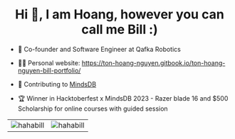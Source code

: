 <h1 align="center">Hi 👋, I am Hoang, however you can call me Bill :) </h1>

- 🤖 Co-founder and Software Engineer at Qafka Robotics

- 👨‍💻 Personal website: https://ton-hoang-nguyen.gitbook.io/ton-hoang-nguyen-bill-portfolio/

- 🎁 Contributing to [MindsDB](https://github.com/mindsdb/mindsdb)

- 🏆 Winner in Hacktoberfest x MindsDB 2023 - Razer blade 16 and $500 Scholarship for online courses with guided session

<!---
HahaBill/HahaBill is a ✨ special ✨ repository because its `README.md` (this file) appears on your GitHub profile.
You can click the Preview link to take a look at your changes.
--->
<table>
  <tr>
    <td valign="top"><img align="center" src="https://github-readme-stats.vercel.app/api?username=hahabill&show_icons=true&locale=en" alt="hahabill" /></td>
    <td valign="top"><img align="center" src="https://github-readme-streak-stats.herokuapp.com/?user=hahabill&" alt="hahabill" /></td>
  </tr>
</table>
